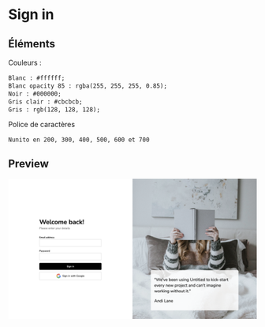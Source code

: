 # Sign in

## Éléments

Couleurs :
```
Blanc : #ffffff;
Blanc opacity 85 : rgba(255, 255, 255, 0.85);
Noir : #000000;
Gris clair : #cbcbcb;
Gris : rgb(128, 128, 128);

```

Police de caractères
```
Nunito en 200, 300, 400, 500, 600 et 700
```

## Preview

![Template à intégrer](Preview.png)
